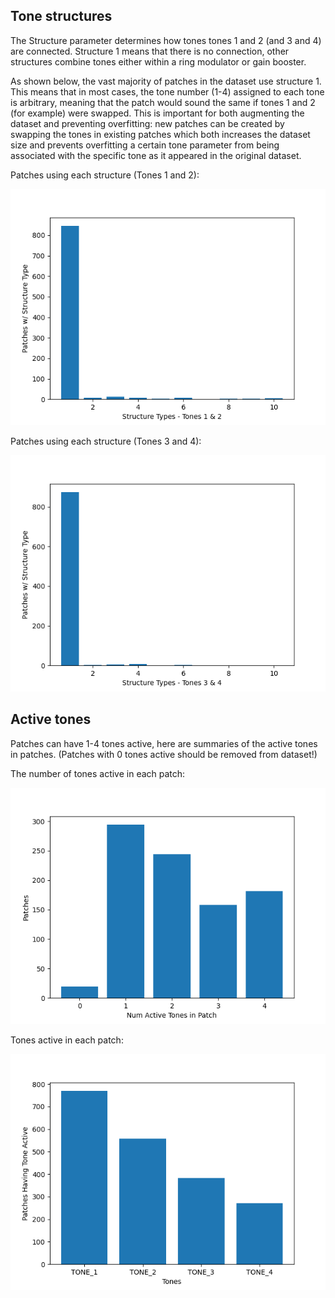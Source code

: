 
## Tone structures

The Structure parameter determines how tones tones 1 and 2 (and 3 and 4) are 
connected. Structure 1 means that there is no connection, other structures
combine tones either within a ring modulator or gain booster. 

As shown below, the vast majority of patches in the dataset use structure 1.
This means that in most cases, the tone number (1-4) assigned to each tone is
arbitrary, meaning that the patch would sound the same if tones 1 and 2 (for 
example) were swapped. This is important for both augmenting the dataset and
preventing overfitting: new patches can be created by swapping the tones in
existing patches which both increases the dataset size and prevents overfitting
a certain tone parameter from being associated with the specific tone as it appeared 
in the original dataset.


Patches using each structure (Tones 1 and 2):

![Patches using each structure](img/patches_using_each_struct.png)


Patches using each structure (Tones 3 and 4):

![Patches using each structure](img/patches_using_each_struct_3_4.png)


## Active tones

Patches can have 1-4 tones active, here are summaries of the active tones in
patches. (Patches with 0 tones active should be removed from dataset!)

The number of tones active in each patch:

![Number of tones active in patch](img/num_tones_active_in_patch.png)


Tones active in each patch:

![Tones active in patch](img/tones_active_in_patch.png)


